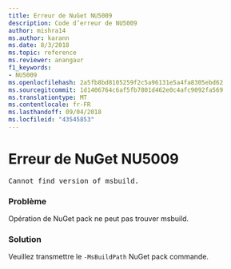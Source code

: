 ```yaml
---
title: Erreur de NuGet NU5009
description: Code d’erreur de NU5009
author: mishra14
ms.author: karann
ms.date: 8/3/2018
ms.topic: reference
ms.reviewer: anangaur
f1_keywords:
- NU5009
ms.openlocfilehash: 2a5fb8bd8105259f2c5a96131e5a4fa8305ebd62
ms.sourcegitcommit: 1d1406764c6af5fb7801d462e0c4afc9092fa569
ms.translationtype: MT
ms.contentlocale: fr-FR
ms.lasthandoff: 09/04/2018
ms.locfileid: "43545853"
---
```

# <a name="nuget-error-nu5009"></a>Erreur de NuGet NU5009
<pre>Cannot find version of msbuild.</pre>

### <a name="issue"></a>Problème

Opération de NuGet pack ne peut pas trouver msbuild.


### <a name="solution"></a>Solution

Veuillez transmettre le `-MsBuildPath` NuGet pack commande.

